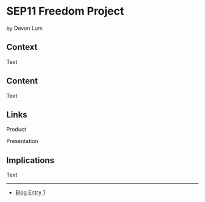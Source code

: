 # SEP11 Freedom Project
by Devon Lum

## Context
Text

## Content
Text

## Links

Product

Presentation

## Implications
Text

---

* [Blog Entry 1](entries/entry01.md)
